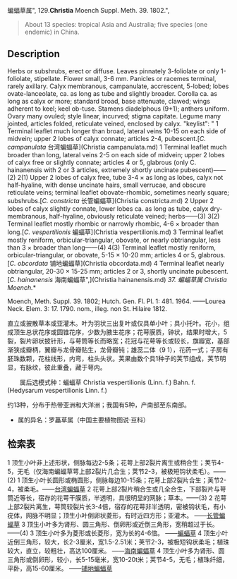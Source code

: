 蝙蝠草属",
129.**Christia** Moench Suppl. Meth. 39. 1802.",

> About 13 species: tropical Asia and Australia; five species (one endemic) in China.

## Description
Herbs or subshrubs, erect or diffuse. Leaves pinnately 3-foliolate or only 1-foliolate, stipellate. Flower small, 3-6 mm. Panicles or racemes terminal, rarely axillary. Calyx membranous, campanulate, accrescent, 5-lobed; lobes ovate-lanceolate, ca. as long as tube and slightly broader. Corolla ca. as long as calyx or more; standard broad, base attenuate, clawed; wings adherent to keel; keel ob-tuse. Stamens diadelphous (9+1); anthers uniform. Ovary many ovuled; style linear, incurved; stigma capitate. Legume many jointed, articles folded, reticulate veined, enclosed by calyx.
  "keylist": "
1 Terminal leaflet much longer than broad, lateral veins 10-15 on each side of midvein; upper 2 lobes of calyx connate; articles 2-4, pubescent.[*C. campanulata* 台湾蝙蝠草](Christia campanulata.md)
1 Terminal leaflet much broader than long, lateral veins 2-5 on each side of midvein; upper 2 lobes of calyx free or slightly connate; articles 4 or 5, glabrous (only C. hainanensis with 2 or 3 articles, extremely shortly uncinate pubescent)——(2)
2(1) Upper 2 lobes of calyx free, tube 3-4 × as long as lobes, calyx not half-hyaline, with dense uncinate hairs, small verrucae, and obscure reticulate veins; terminal leaflet obovate-rhombic, sometimes nearly square; subshrubs.[*C. constricta* 长管蝙蝠草](Christia constricta.md)
2 Upper 2 lobes of calyx slightly connate, lower lobes ca. as long as tube, calyx dry-membranous, half-hyaline, obviously reticulate veined; herbs——(3)
3(2) Terminal leaflet mostly rhombic or narrowly rhombic, 4-6 × broader than long.[*C. vespertilionis* 蝙蝠草](Christia vespertilionis.md)
3 Terminal leaflet mostly reniform, orbicular-triangular, obovate, or nearly obtriangular, less than 3 × broader than long——(4)
4(3) Terminal leaflet mostly reniform, orbicular-triangular, or obovate, 5-15 × 10-20 mm; articles 4 or 5, glabrous.[*C. obcordata* 铺地蝙蝠草](Christia obcordata.md)
4 Terminal leaflet nearly obtriangular, 20-30 × 15-25 mm; articles 2 or 3, shortly uncinate pubescent.[*C. hainanensis* 海南蝙蝠草",](Christia hainanensis.md)
**37. 蝙蝠草属* Christia Moench.**

Moench, Meth. Suppl. 39. 1802; Hutch. Gen. Fl. Pl. 1: 481. 1964. ——Lourea Neck. Elem. 3: 17. 1790. nom., illeg. non St. Hilaire 1812.

直立或披散草本或亚灌木。叶为羽状三出复叶或仅具单小叶；具小托叶。花小，组成顶生总状花序或圆锥花序，少数为腋生花序；花萼膜质，钟状，结果时增大，5裂，裂片卵状披针形，与萼筒等长而略宽；花冠与花萼等长或较长，旗瓣宽，基部渐狭成瓣柄，翼瓣与龙骨瓣贴生，龙骨瓣钝；雄蕊二体（9 1），花药一式；子房有胚珠数颗，花柱线形，内弯，柱头头状。荚果由数个具1种子的荚节组成，荚节明显，有脉纹，彼此重叠，藏于萼内。
<p style='text-indent:28px'>属后选模式种：蝙蝠草 Christia vespertilionis (Linn. f.) Bahn. f. (Hedysarum vespertilionis Linn. f.)

约13种，分布于热带亚洲和大洋洲；我国有5种，产南部至东南部。

* 属的异名：罗藟草属（中国主要植物图说·豆科）

## 检索表

1 顶生小叶非上述形状，侧脉每边2-5条；花萼上部2裂片离生或稍合生；荚节4-5，无毛（仅海南蝙蝠草萼上部2裂片几合生；荚节2-3，被极短钩状柔毛）。——(2)
1 顶生小叶长圆形或椭圆形，侧脉每边10-15条；花萼上部2裂片合生；荚节2-4，被柔毛。——[台湾蝙蝠草](Christia%20campanulata.md)
2 花萼上部2裂片稍合生或几全合生，下部裂片与萼筒近等长，宿存的花萼干膜质，半透明，具很明显的网脉；草本。——(3)
2 花萼上部2裂片离生，萼筒较裂片长3-4倍，宿存的花萼非半透明，密被钩状毛，有小疣体，网脉不明显；顶生小叶倒卵状菱形，有时近四方形；亚灌木。 ——[长管蝙蝠草](Christia%20constricta.md)
3 顶生小叶多为肾形、圆三角形、倒卵形或近倒三角形，宽稍超过于长。——(4)
3 顶生小叶多为菱形或长菱形，宽为长的4-6倍。 ——[蝙蝠草](Christia%20vespertilionis.md)
4 顶生小叶近倒三角形，较大，长2-3厘米，宽1.5-2.51米；荚节2-3，被极短钩状柔毛；植珠较大，直立，较粗壮，高达100厘米。 ——[海南蝙蝠草](Christia%20hainanensis.md)
4 顶生小叶多为肾形、圆三角形或倒卵形，较小，长5-15毫米，宽10-20t米；荚节4-5，无毛；植珠纤细，平卧，高15-60厘米。 ——[铺地蝙蝠草](Christia%20obcordata.md)
